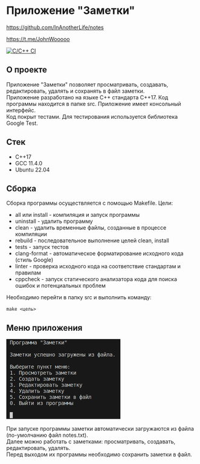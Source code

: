 # Приложение "Заметки"

https://github.com/InAnotherLife/notes

https://t.me/JohnWooooo

[![C/C++ CI](https://github.com/InAnotherLife/notes/actions/workflows/main.yml/badge.svg)](https://github.com/InAnotherLife/notes/actions/workflows/main.yml)

## О проекте
Приложение "Заметки" позволяет просматривать, создавать, редактировать, удалять и сохранять в файл заметки.\
Приложение разработано на языке С++ стандарта C++17. Код программы находится в папке src. Приложение имеет консольный интерфейс.\
Код покрыт тестами. Для тестирования используется библиотека Google Test.

## Стек
* С++17
* GCC 11.4.0
* Ubuntu 22.04

## Сборка

Сборка программы осуществляется с помощью Makefile. Цели:
* all или install - компиляция и запуск программы
* uninstall - удалить программу
* clean - удалить временные файлы, созданные в процессе компиляции 
* rebuild - последовательное выполнение целей clean, install
* tests - запуск тестов
* clang-format - автоматическое форматирование исходного кода (стиль Google)
* linter - проверка исходного кода на соответствие стандартам и правилам
* cppcheck - запуск статического анализатора кода для поиска ошибок и потенциальных проблем

Необходимо перейти в папку src и выполнить команду:
```
make <цель>
```

## Меню приложения

![Меню приложения](img/1.png)

При запуске программы заметки автоматически загружаются из файла (по-умолчанию файл notes.txt).\
Далее можно работать с заметками: просматривать, создавать, редактировать, удалять.\
Перед выходом их программы необходимо сохранить заметки в файл.
